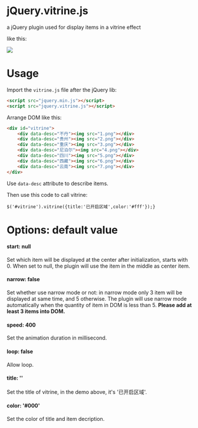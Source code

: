 # jQuery.vitrine.js
a jQuery plugin used for display items in a vitrine effect

like this:

![](http://vkki.qiniudn.com/vitrine.gif)

# Usage

Import the ```vitrine.js``` file after the jQuery lib:

```html
<script src="jquery.min.js"></script>
<script src="jquery.vitrine.js"></script>
```

Arrange DOM like this:

```html
<div id="vitrine">
    <div data-desc="不丹"><img src="1.png"></div>
    <div data-desc="贵州"><img src="2.png"></div>
    <div data-desc="重庆"><img src="3.png"></div>
    <div data-desc="尼泊尔"><img src="4.png"></div>
    <div data-desc="四川"><img src="5.png"></div>
    <div data-desc="西藏"><img src="6.png"></div>
    <div data-desc="云南"><img src="7.png"></div>
</div>
```

Use ```data-desc``` attribute to describe items.

Then use this code to call vitrine:

```$('#vitrine').vitrine({title:'已开启区域',color:'#fff'});} ```

# Options: default value

#### start: null

Set which item will be displayed at the center after initialization, starts with 0.
When set to null, the plugin will use the item in the middle as center item.

#### narrow: false

Set whether use narrow mode or not: in narrow mode only 3 item will be displayed at same time, and 5 otherwise.
The plugin will use narrow mode automatically when the quantity of item in DOM is less than 5. **Please add at least 3 items into DOM.**

#### speed: 400

Set the animation duration in millisecond.

#### loop: false

Allow loop.

#### title: ''

Set the title of vitrine, in the demo above, it's '已开启区域'.

#### color: '#000'

Set the color of title and item decription.
